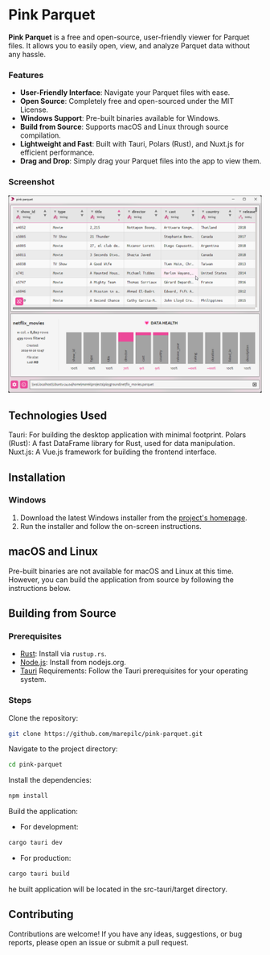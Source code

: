 # Pink Parquet

**Pink Parquet** is a free and open-source, user-friendly viewer
for Parquet files. It allows you to easily open, view, and analyze
Parquet data without any hassle.

### Features

- **User-Friendly Interface**: Navigate your Parquet files with ease.
- **Open Source**: Completely free and open-sourced under the MIT License.
- **Windows Support**: Pre-built binaries available for Windows.
- **Build from Source**: Supports macOS and Linux through source compilation.
- **Lightweight and Fast**: Built with Tauri, Polars (Rust), and Nuxt.js for efficient performance.
- **Drag and Drop**: Simply drag your Parquet files into the app to view them.

### Screenshot

![Screenshot](img/app_screenshot.png)

## Technologies Used

Tauri: For building the desktop application with minimal footprint.
Polars (Rust): A fast DataFrame library for Rust, used for data manipulation.
Nuxt.js: A Vue.js framework for building the frontend interface.

## Installation

### Windows

1. Download the latest Windows installer from the [project's homepage](https://pinkparquet.com).
2. Run the installer and follow the on-screen instructions.

## macOS and Linux

Pre-built binaries are not available for macOS and Linux at this time. However,
you can build the application from source by following the instructions below.

## Building from Source

### Prerequisites

- [Rust](https://www.rust-lang.org/): Install via `rustup.rs`.
- [Node.js](https://nodejs.org/en): Install from nodejs.org.
- [Tauri](https://tauri.app/) Requirements: Follow the Tauri prerequisites for your operating system.

### Steps

Clone the repository:

```bash
git clone https://github.com/marepilc/pink-parquet.git
```

Navigate to the project directory:

```bash
cd pink-parquet
```

Install the dependencies:

```bash
npm install
```

Build the application:

- For development:

```bash
cargo tauri dev
```

- For production:

```bash
cargo tauri build
```

he built application will be located in the src-tauri/target directory.

## Contributing

Contributions are welcome! If you have any ideas, suggestions, or bug reports,
please open an issue or submit a pull request.

